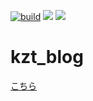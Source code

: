 [![build](https://github.com/kzt-wt/My-blog/actions/workflows/build.yml/badge.svg)](https://github.com/kzt-wt/My-blog/actions/workflows/build.yml)
[<img src="https://img.shields.io/badge/Powered%20by-Hugo-c9177e.svg?logo=hugo&style=popout">](https://gohugo.io/)
[<img src="https://img.shields.io/badge/hosted%20on-Netlify-00C7B7.svg?logo=netlify&style=popout">](https://www.netlify.com/)

# kzt_blog
[こちら](https://kzt-wt-blog.netlify.app/)


